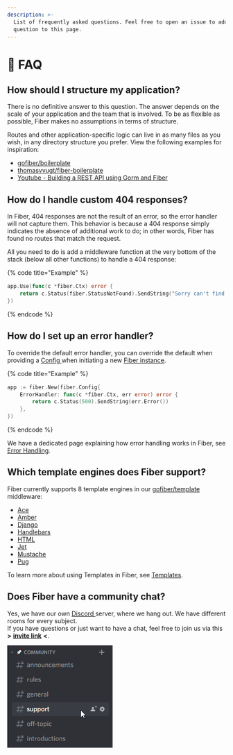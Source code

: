 ```yaml
---
description: >-
  List of frequently asked questions. Feel free to open an issue to add your
  question to this page.
---
```


# 🤔 FAQ

## How should I structure my application?

There is no definitive answer to this question. The answer depends on the scale of your application and the team that is involved. To be as flexible as possible, Fiber makes no assumptions in terms of structure.

Routes and other application-specific logic can live in as many files as you wish, in any directory structure you prefer. View the following examples for inspiration:

* [gofiber/boilerplate](https://github.com/gofiber/boilerplate)
* [thomasvvugt/fiber-boilerplate](https://github.com/thomasvvugt/fiber-boilerplate)
* [Youtube - Building a REST API using Gorm and Fiber](https://www.youtube.com/watch?v=Iq2qT0fRhAA)

## How do I handle custom 404 responses?

In Fiber, 404 responses are not the result of an error, so the error handler will not capture them. This behavior is because a 404 response simply indicates the absence of additional work to do; in other words, Fiber has found no routes that match the request.

All you need to do is add a middleware function at the very bottom of the stack \(below all other functions\) to handle a 404 response:

{% code title="Example" %}
```go
app.Use(func(c *fiber.Ctx) error {
    return c.Status(fiber.StatusNotFound).SendString("Sorry can't find that!")
})
```
{% endcode %}

## How do I set up an error handler?

To override the default error handler, you can override the default when providing a [Config ](../api/fiber.md#config)when initiating a new [Fiber instance](../api/fiber.md#new).

{% code title="Example" %}
```go
app := fiber.New(fiber.Config{
    ErrorHandler: func(c *fiber.Ctx, err error) error {
        return c.Status(500).SendString(err.Error())
    },
})
```
{% endcode %}

We have a dedicated page explaining how error handling works in Fiber, see [Error Handling](../guide/error-handling.md).

## Which template engines does Fiber support?

Fiber currently supports 8 template engines in our [gofiber/template](https://github.com/gofiber/template) middleware:

* [Ace](https://github.com/yosssi/ace)
* [Amber](https://github.com/eknkc/amber)
* [Django](https://github.com/flosch/pongo2)
* [Handlebars](https://github.com/aymerick/raymond)
* [HTML](https://golang.org/pkg/html/template/)
* [Jet](https://github.com/CloudyKit/jet)
* [Mustache](https://github.com/cbroglie/mustache)
* [Pug](https://github.com/Joker/jade)

To learn more about using Templates in Fiber, see [Templates](faq.md).

## Does Fiber have a community chat?

Yes, we have our own [Discord ](https://gofiber.io/discord)server, where we hang out. We have different rooms for every subject.  
If you have questions or just want to have a chat, feel free to join us via this **&gt;** [**invite link**](https://gofiber.io/discord) **&lt;**.

![](../.gitbook/assets/2020-06-08-03_06_27-support-discord.png)


